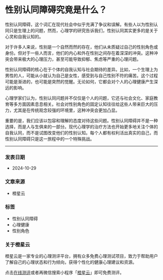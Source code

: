 # 性别认同障碍究竟是什么？

性别认同障碍，这个词汇在现代社会中似乎充满了争议和误解。有些人以为性别认同只是生理上的问题，然而，心理学的研究告诉我们，性别认同其实更多的是关于心灵和自我认知的。

对于许多人来说，性别是一个自然而然的存在，他们从未质疑过自己的性别角色或身份。但对于一些人而言，他们的内心和外在性别之间存在着深深的冲突。这种冲突会带来极大的心理压力，甚至可能导致抑郁、焦虑等严重的心理问题。

性别认同障碍的核心在于个体的自我认知与社会期待的差异。比如，一个生理上为男性的人，可能从小就认为自己是女性，感受到与自己性别不符的痛苦。这个过程可能是渐进的，也可能是突然的觉醒。无论如何，它都会对个人的心理健康产生深远的影响。

心理学家们认为，性别认同问题并不仅仅是个人的问题，它还与社会文化、家庭教育等多方面因素息息相关。社会对性别角色的固定认知往往给这些人带来巨大的压力，尤其是在传统观念较强的环境里，这种冲突会更加凸显。

重要的是，我们应该以包容和理解的态度对待这些问题。性别认同障碍并不是一种选择，而是人与生俱来的一部分。现代心理学的治疗方法也开始更多地关注个体的自我认同，而不是试图改变他们的性别认知。每个人都有权利活出真实的自己，而性别认同障碍只是这一旅程中的一个特殊挑战。

---

### 发表日期

- 2024-10-29

### 文章来源

- 橙星云

### 标签

- 性别认同障碍
- 心理健康
- 性别角色

### 关于橙星云

橙星云是一家专业的心理测评平台，拥有众多免费心理测试项目，致力于帮助用户了解自己的心理状态和行为倾向，获得个性化的健康心理建议和资源。

点击[在线测评](https://psym.fenxapp.com?src=www)或者再微信搜索小程序「[橙星云](https://psym.fenxapp.com/?src=www)」即可免费测评。
<!-- tcd_original_link https://psy.fenxapp.com/archives/26752 -->
